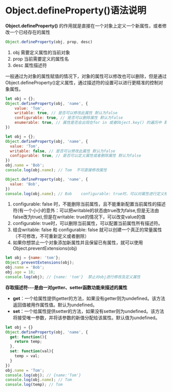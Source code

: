 # Object.defineProperty()语法说明

**Object.defineProperty()** 的作用就是直接在一个对象上定义一个新属性，或者修改一个已经存在的属性
```js
Object.defineProperty(obj, prop, desc)
```
1. obj 需要定义属性的当前对象
2. prop 当前需要定义的属性名
3. desc 属性描述符

一般通过为对象的属性赋值的情况下，对象的属性可以修改也可以删除，但是通过Object.defineProperty()定义属性，通过描述符的设置可以进行更精准的控制对象属性。

```js
let obj = {};
Object.defineProperty(obj, 'name', {
    value: 'Tom',
    writable: true, // 是否可以修改此属性 默认为false
    configurable: true, // 是否可以删除属性 默认为false
    enumerable: true, // 属性是否会出现在for in 或者Object.key() 的遍历中 默认为false
})
```


```js
let obj = {};
Object.defineProperty(obj, 'name', {
  value: 'Tom',
  writable: false, // 是否可以修改此属性 默认为false
  configurable: true, // 是否可以定义属性或者删除属性 默认为false
})
obj.name = 'Bob';
console.log(obj.name); // Tom  不可直接修改属性

Object.defineProperty(obj, 'name', {
  value: 'Bob',
})
console.log(obj.name); // Bob    configurable: true时，可以对属性进行定义修改
```
1. configurable: false 时，不能删除当前属性，且不能重新配置当前属性的描述符(有一个小小的意外：可以把writable的状态由true改为false,但是无法由false改为true),但是在writable: true的情况下，可以改变value的值
2. configurable: true时，可以删除当前属性，可以配置当前属性所有描述符。
3. 结合writable: false 和 configurable: false 就可以创建一个真正的常量属性（不可修改，不可重新定义或者删除）
4. 如果你想禁止一个对象添加新属性并且保留已有属性，就可以使用Object.preventExtensions(obj)

```js
let obj = {name: 'tom'};
Object.preventExtensions(obj);
obj.name = 'Bob';
obj.age = 18;
console.log(obj); // {name: 'tom'}  禁止对obj进行修改及定义属性
```

**存取描述符---是由一对getter、setter函数功能来描述的属性** 
- **get**：一个给属性提供getter的方法，如果没有getter则为undefined。该方法返回值被用作属性值。默认为undefined。
- **set**：一个给属性提供setter的方法，如果没有setter则为undefined。该方法将接受唯一参数，并将该参数的新值分配给该属性。默认值为undefined。

```js
let obj = {}
Object.defineProperty(obj, 'name', {
  get: function(){
  	return temp;
  },
  set: function(val){
  	temp = val;
  }
})
obj.name = 'Tom';
console.log(obj); // {name:'Tom'}
console.log(obj.name); // Tom
console.log(temp); // Tom
```


